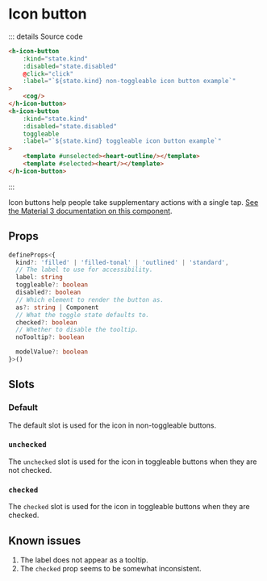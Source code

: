 # Icon button

<script setup>
import { HIconButton } from '../../src/'
import Preview from '../Preview.vue'
import Cog from '~icons/mdi/cog-outline'
import Heart from '~icons/mdi/heart'
import HeartOutline from '~icons/mdi/heart-outline'
const previewOptions = {
    disabled: {
        kind: 'bool',
        default: false,
        label: 'Disabled'
    },
    kind: {
        kind: 'select',
        default: 'standard',
        label: 'Kind',
        options: [
            {
                value: 'filled',
                label: 'Filled'
            },
            {
                value: 'filled-tonal',
                label: 'Filled tonal'
            },
            {
                value: 'outlined',
                label: 'Outlined'
            },
            {
                value: 'standard',
                label: 'Standard'
            }
        ]
    }
}

const click = () => alert('you clicked the button!')
</script>

<preview :options="previewOptions" v-slot="{ state }">
    <h-icon-button
        :kind="state.kind"
        :disabled="state.disabled"
        @click="click"
        :label="`${state.kind} non-toggleable icon button example`"
    >
        <cog/>
    </h-icon-button>
    <h-icon-button
        :kind="state.kind"
        :disabled="state.disabled"
        toggleable
        :label="`${state.kind} toggleable icon button example`"
    >
        <template #unselected><heart-outline/></template>
        <template #selected><heart/></template>
    </h-icon-button>
</preview>

::: details Source code

```html
<h-icon-button
    :kind="state.kind"
    :disabled="state.disabled"
    @click="click"
    :label="`${state.kind} non-toggleable icon button example`"
>
    <cog/>
</h-icon-button>
<h-icon-button
    :kind="state.kind"
    :disabled="state.disabled"
    toggleable
    :label="`${state.kind} toggleable icon button example`"
>
    <template #unselected><heart-outline/></template>
    <template #selected><heart/></template>
</h-icon-button>
```

:::

Icon buttons help people take supplementary actions with a single tap.
[See the Material 3 documentation on this component][m3-icon-button].

[m3-icon-button]: https://m3.material.io/components/icon-buttons/overview

## Props

```ts
defineProps<{
  kind?: 'filled' | 'filled-tonal' | 'outlined' | 'standard',
  // The label to use for accessibility.
  label: string
  toggleable?: boolean
  disabled?: boolean
  // Which element to render the button as.
  as?: string | Component
  // What the toggle state defaults to.
  checked?: boolean
  // Whether to disable the tooltip.
  noTooltip?: boolean

  modelValue?: boolean
}>()
```

## Slots

### Default

The default slot is used for the icon in non-toggleable buttons.

### `unchecked`

The `unchecked` slot is used for the icon in toggleable buttons when they are
not checked.

### `checked`

The `checked` slot is used for the icon in toggleable buttons when they are
checked.

## Known issues

1. The label does not appear as a tooltip.
1. The `checked` prop seems to be somewhat inconsistent.
